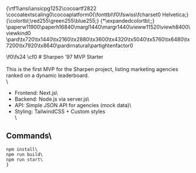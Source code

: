 {\rtf1\ansi\ansicpg1252\cocoartf2822
\cocoatextscaling0\cocoaplatform0{\fonttbl\f0\fswiss\fcharset0 Helvetica;}
{\colortbl;\red255\green255\blue255;}
{\*\expandedcolortbl;;}
\paperw11900\paperh16840\margl1440\margr1440\vieww11520\viewh8400\viewkind0
\pard\tx720\tx1440\tx2160\tx2880\tx3600\tx4320\tx5040\tx5760\tx6480\tx7200\tx7920\tx8640\pardirnatural\partightenfactor0

\f0\fs24 \cf0 # Sharpen \'97 MVP Starter\
\
This is the first MVP for the Sharpen project, listing marketing agencies ranked on a dynamic leaderboard.\
\
- Frontend: Next.js\
- Backend: Node.js via server.js\
- API: Simple JSON API for agencies (mock data)\
- Styling: TailwindCSS + Custom styles\
\
## Commands\
```bash\
npm install\
npm run build\
npm run start\
}